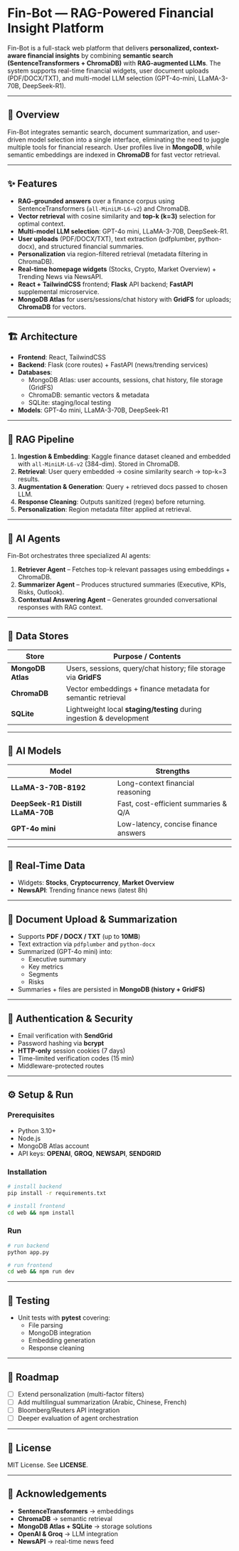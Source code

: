 # Fin-Bot — RAG-Powered Financial Insight Platform

Fin-Bot is a full-stack web platform that delivers **personalized, context-aware financial insights** by combining **semantic search (SentenceTransformers + ChromaDB)** with **RAG-augmented LLMs**. The system supports real-time financial widgets, user document uploads (PDF/DOCX/TXT), and multi-model LLM selection (GPT-4o-mini, LLaMA-3-70B, DeepSeek-R1).

---

## 📖 Overview

Fin-Bot integrates semantic search, document summarization, and user-driven model selection into a single interface, eliminating the need to juggle multiple tools for financial research. User profiles live in **MongoDB**, while semantic embeddings are indexed in **ChromaDB** for fast vector retrieval.

---

## ✨ Features

- **RAG-grounded answers** over a finance corpus using SentenceTransformers (`all-MiniLM-L6-v2`) and ChromaDB.
- **Vector retrieval** with cosine similarity and **top-k (k=3)** selection for optimal context.
- **Multi-model LLM selection**: GPT-4o mini, LLaMA-3-70B, DeepSeek-R1.
- **User uploads** (PDF/DOCX/TXT), text extraction (pdfplumber, python-docx), and structured financial summaries.
- **Personalization** via region-filtered retrieval (metadata filtering in ChromaDB).
- **Real-time homepage widgets** (Stocks, Crypto, Market Overview) + Trending News via NewsAPI.
- **React + TailwindCSS** frontend; **Flask** API backend; **FastAPI** supplemental microservice.
- **MongoDB Atlas** for users/sessions/chat history with **GridFS** for uploads; **ChromaDB** for vectors.

---

## 🏗️ Architecture

- **Frontend**: React, TailwindCSS  
- **Backend**: Flask (core routes) + FastAPI (news/trending services)  
- **Databases**:  
  - MongoDB Atlas: user accounts, sessions, chat history, file storage (GridFS)  
  - ChromaDB: semantic vectors & metadata  
  - SQLite: staging/local testing  
- **Models**: GPT-4o mini, LLaMA-3-70B, DeepSeek-R1

---

## 🔎 RAG Pipeline

1. **Ingestion & Embedding**: Kaggle finance dataset cleaned and embedded with `all-MiniLM-L6-v2` (384-dim). Stored in ChromaDB.
2. **Retrieval**: User query embedded → cosine similarity search → top-k=3 results.
3. **Augmentation & Generation**: Query + retrieved docs passed to chosen LLM.
4. **Response Cleaning**: Outputs sanitized (regex) before returning.
5. **Personalization**: Region metadata filter applied at retrieval.

---

## 🤖 AI Agents

Fin-Bot orchestrates three specialized AI agents:

1. **Retriever Agent** – Fetches top-k relevant passages using embeddings + ChromaDB.  
2. **Summarizer Agent** – Produces structured summaries (Executive, KPIs, Risks, Outlook).  
3. **Contextual Answering Agent** – Generates grounded conversational responses with RAG context.  

---
## 📂 Data Stores

| Store | Purpose / Contents |
|------|---------------------|
| **MongoDB Atlas** | Users, sessions, query/chat history; file storage via **GridFS** |
| **ChromaDB** | Vector embeddings + finance metadata for semantic retrieval |
| **SQLite** | Lightweight local **staging/testing** during ingestion & development |

---

## 🧠 AI Models

| Model | Strengths |
|------|-----------|
| **LLaMA-3-70B-8192** | Long-context financial reasoning |
| **DeepSeek-R1 Distill LLaMA-70B** | Fast, cost-efficient summaries & Q/A |
| **GPT-4o mini** | Low-latency, concise finance answers |

---

## 📡 Real-Time Data

- Widgets: **Stocks**, **Cryptocurrency**, **Market Overview**
- **NewsAPI**: Trending finance news (latest 8h)

---

## 📑 Document Upload & Summarization

- Supports **PDF / DOCX / TXT** (up to **10MB**)
- Text extraction via `pdfplumber` and `python-docx`
- Summarized (GPT-4o mini) into:
  - Executive summary
  - Key metrics
  - Segments
  - Risks
- Summaries + files are persisted in **MongoDB (history + GridFS)**

---

## 🔐 Authentication & Security

- Email verification with **SendGrid**
- Password hashing via **bcrypt**
- **HTTP-only** session cookies (7 days)
- Time-limited verification codes (15 min)
- Middleware-protected routes

---

## ⚙️ Setup & Run

### Prerequisites
- Python 3.10+
- Node.js
- MongoDB Atlas account
- API keys: **OPENAI**, **GROQ**, **NEWSAPI**, **SENDGRID**

### Installation
```bash
# install backend
pip install -r requirements.txt

# install frontend
cd web && npm install
```

### Run
```bash
# run backend
python app.py

# run frontend
cd web && npm run dev
```

---

## 🧪 Testing

- Unit tests with **pytest** covering:
  - File parsing
  - MongoDB integration
  - Embedding generation
  - Response cleaning

---

## 📌 Roadmap

- [ ] Extend personalization (multi-factor filters)
- [ ] Add multilingual summarization (Arabic, Chinese, French)
- [ ] Bloomberg/Reuters API integration
- [ ] Deeper evaluation of agent orchestration

---

## 📜 License

MIT License. See **LICENSE**.

---

## 🙌 Acknowledgements

- **SentenceTransformers** → embeddings
- **ChromaDB** → semantic retrieval
- **MongoDB Atlas + SQLite** → storage solutions
- **OpenAI & Groq** → LLM integration
- **NewsAPI** → real-time news feed

